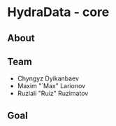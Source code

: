 # HydraData - core

## About

## Team

- Chyngyz Dyikanbaev
- Maxim "`Max" Larionov
- Ruziali "Ruiz" Ruzimatov

## Goal


